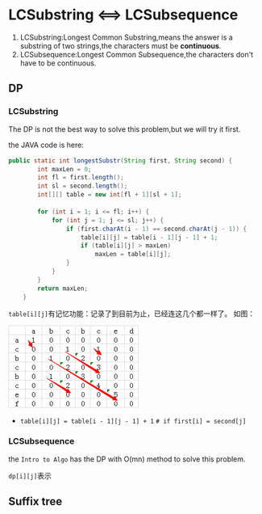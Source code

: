 # LCSubstring <==> LCSubsequence
1. LCSubstring:Longest Common Substring,means the answer is a substring of two strings,the characters must be **continuous**.
2. LCSubsequence:Longest Common Subsequence,the characters don't have to be continuous.

## DP
### LCSubstring

The DP is not the best way to solve this problem,but we will try it first.

the JAVA code is here:

```java
public static int longestSubstr(String first, String second) {
        int maxLen = 0;
        int fl = first.length();
        int sl = second.length();
        int[][] table = new int[fl + 1][sl + 1];

        for (int i = 1; i <= fl; i++) {
            for (int j = 1; j <= sl; j++) {
                if (first.charAt(i - 1) == second.charAt(j - 1)) {
                    table[i][j] = table[i - 1][j - 1] + 1;
                    if (table[i][j] > maxLen)
                        maxLen = table[i][j];
                }
            }
        }
        return maxLen;
    }
```

`table[i][j]`有记忆功能：记录了到目前为止，已经连这几个都一样了。
如图：

![image](LCSubstring.jpg)

* `table[i][j] = table[i - 1][j - 1] + 1` `# if first[i] = second[j]`

### LCSubsequence

the `Intro to Algo` has the DP with O(mn) method to solve this problem.

`dp[i][j]`表示

## Suffix tree

